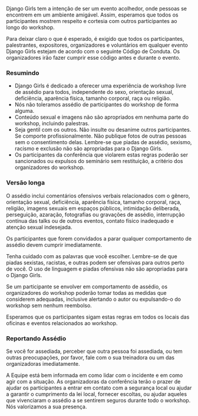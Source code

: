 Django Girls tem a intenção de ser um evento acolhedor, onde pessoas se encontrem em um ambiente amigável. Assim, esperamos que todos os participantes mostrem respeito e cortesia com outros participantes ao longo do workshop. 

Para deixar claro o que é esperado, é exigido que todos os participantes, palestrantes, expositores, organizadores e voluntários em qualquer evento Django Girls estejam de acordo com o seguinte Código de Conduta. Os organizadores irão fazer cumprir esse código antes e durante o evento. 

### Resumindo

- Django Girls é dedicado a oferecer uma experiência de workshop livre de assédio para todos, independente do sexo, orientação sexual, deficiência, aparência física, tamanho corporal, raça ou religião. 
- Nós não toleramos assédio de participantes do workshop de forma alguma. 
- Conteúdo sexual e imagens não são apropriados em nenhuma parte do workshop, incluindo palestras. 
- Seja gentil com os outros. Não insulte ou desanime outros participantes. Se comporte profissionalmente. Não publique fotos de outras pessoas sem o consentimento delas. Lembre-se que piadas de assédio, sexismo, racismo e exclusão não são apropriadas para o Django Girls. 
- Os participantes da conferência que violarem estas regras poderão ser sancionados ou expulsos do seminário sem restituição, a critério dos organizadores do workshop.

### Versão longa

O assédio inclui comentários ofensivos verbais relacionados com o gênero, orientação sexual, deficiência, aparência física, tamanho corporal, raça, religião, imagens sexuais em espaços públicos, intimidação deliberada, perseguição, azaração, fotografias ou gravações de assédio, interrupção contínua das talks ou de outros eventos, contato físico inadequado e atenção sexual indesejada.

Os participantes que forem convidados a parar qualquer comportamento de assédio devem cumprir imediatamente.

Tenha cuidado com as palavras que você escolher. Lembre-se de que piadas sexistas, racistas, e outras podem ser ofensivas para outros perto de você. O uso de linguagem e piadas ofensivas não são apropriadas para o Django Girls.

Se um participante se envolver em comportamento de assédio, os organizadores do workshop poderão tomar todas as medidas que considerem adequadas, inclusive alertando o autor ou expulsando-o do workshop sem nenhum reembolso.

Esperamos que os participantes sigam estas regras em todos os locais das oficinas e eventos relacionados ao workshop.


### Reportando Assédio

Se você for assediada, perceber que outra pessoa foi assediada, ou tem outras preocupações, por favor, fale com o sua treinadora ou um das organizadoras imediatamente. 

A Equipe está bem informada em como lidar com o incidente e em como agir com a situação. As organizadoras da conferência terão o prazer de ajudar os participantes a entrar em contato com a segurança local ou ajudar a garantir o cumprimento da lei local, fornecer escoltas, ou ajudar aqueles que vivenciaram o assédio a se sentirem seguros durante todo o workshop. Nós valorizamos a sua presença.
